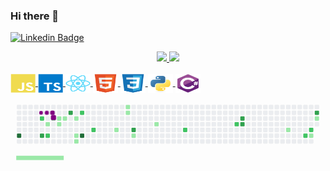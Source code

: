 ### Hi there 👋
[![Linkedin Badge](https://img.shields.io/badge/-Marcus&#8208;Lirio-blue?style=flat-square&logo=Linkedin&logoColor=white&link=https://www.linkedin.com/in/marcus-vinicius-lirio-a61ab8202/)](https://www.linkedin.com/in/marcus-vinicius-lirio-a61ab8202/)

<div align="center">
  <a href="https://github.com/MarcusLirio">
  <img height="180em" src="https://github-readme-stats.vercel.app/api?username=MarcusLirio&show_icons=true&theme=dracula&include_all_commits=true&count_private=true"/>
  <img height="180em" src="https://github-readme-stats.vercel.app/api/top-langs/?username=MarcusLirio&layout=compact&langs_count=7&theme=dracula"/>
</div>
<div style="display: inline_block"><br>
  <img align="center" alt="Rafa-Js" height="30" width="40" src="https://raw.githubusercontent.com/devicons/devicon/master/icons/javascript/javascript-plain.svg">
  <img align="center" alt="Rafa-Ts" height="30" width="40" src="https://raw.githubusercontent.com/devicons/devicon/master/icons/typescript/typescript-plain.svg">
  <img align="center" alt="Rafa-React" height="30" width="40" src="https://raw.githubusercontent.com/devicons/devicon/master/icons/react/react-original.svg">
  <img align="center" alt="Rafa-HTML" height="30" width="40" src="https://raw.githubusercontent.com/devicons/devicon/master/icons/html5/html5-original.svg">
  <img align="center" alt="Rafa-CSS" height="30" width="40" src="https://raw.githubusercontent.com/devicons/devicon/master/icons/css3/css3-original.svg">
  <img align="center" alt="Rafa-Python" height="30" width="40" src="https://raw.githubusercontent.com/devicons/devicon/master/icons/python/python-original.svg">
  <img align="center" alt="Rafa-Csharp" height="30" width="40" src="https://raw.githubusercontent.com/devicons/devicon/master/icons/csharp/csharp-original.svg">
</div>
<svg viewBox="-16 -32 880 192" width="880" height="192" xmlns="http://www.w3.org/2000/svg"><desc>Generated with https://github.com/Platane/snk</desc><style>@keyframes c0{.32%{fill:var(--c1)}.34%,to{fill:var(--ce)}}@keyframes c1{1.66%{fill:var(--c1)}1.68%,to{fill:var(--ce)}}@keyframes c2{2%{fill:var(--c1)}2.02%,to{fill:var(--ce)}}@keyframes c3{95.64%{fill:var(--c4)}95.66%,to{fill:var(--ce)}}@keyframes c4{.66%{fill:var(--c1)}.68%,to{fill:var(--ce)}}@keyframes c5{2.33%{fill:var(--c1)}2.35%,to{fill:var(--ce)}}@keyframes c6{3.33%{fill:var(--c1)}3.35%,to{fill:var(--ce)}}@keyframes c7{55.84%{fill:var(--c2)}55.86%,to{fill:var(--ce)}}@keyframes c8{57.52%{fill:var(--c3)}57.54%,to{fill:var(--ce)}}@keyframes c9{10.36%{fill:var(--c1)}10.38%,to{fill:var(--ce)}}@keyframes ca{57.18%{fill:var(--c2)}57.2%,to{fill:var(--ce)}}@keyframes cb{5.01%{fill:var(--c1)}5.03%,to{fill:var(--ce)}}@keyframes cc{5.34%{fill:var(--c1)}5.36%,to{fill:var(--ce)}}@keyframes cd{9.69%{fill:var(--c1)}9.71%,to{fill:var(--ce)}}@keyframes ce{5.68%{fill:var(--c1)}5.7%,to{fill:var(--ce)}}@keyframes cf{60.53%{fill:var(--c3)}60.55%,to{fill:var(--ce)}}@keyframes cg{6.34%{fill:var(--c1)}6.36%,to{fill:var(--ce)}}@keyframes ch{7.35%{fill:var(--c1)}7.37%,to{fill:var(--ce)}}@keyframes ci{7.68%{fill:var(--c1)}7.7%,to{fill:var(--ce)}}@keyframes cj{53.17%{fill:var(--c2)}53.19%,to{fill:var(--ce)}}@keyframes ck{91.96%{fill:var(--c4)}91.98%,to{fill:var(--ce)}}@keyframes cl{51.5%{fill:var(--c2)}51.52%,to{fill:var(--ce)}}@keyframes cm{15.37%{fill:var(--c1)}15.39%,to{fill:var(--ce)}}@keyframes cn{21.39%{fill:var(--c1)}21.41%,to{fill:var(--ce)}}@keyframes co{21.06%{fill:var(--c1)}21.08%,to{fill:var(--ce)}}@keyframes cp{65.21%{fill:var(--c3)}65.23%,to{fill:var(--ce)}}@keyframes cq{16.71%{fill:var(--c1)}16.73%,to{fill:var(--ce)}}@keyframes cr{18.72%{fill:var(--c1)}18.74%,to{fill:var(--ce)}}@keyframes cs{45.47%{fill:var(--c2)}45.49%,to{fill:var(--ce)}}@keyframes ct{42.13%{fill:var(--c2)}42.15%,to{fill:var(--ce)}}@keyframes cu{72.23%{fill:var(--c3)}72.25%,to{fill:var(--ce)}}@keyframes cv{71.9%{fill:var(--c3)}71.92%,to{fill:var(--ce)}}@keyframes cw{32.1%{fill:var(--c1)}32.12%,to{fill:var(--ce)}}@keyframes cx{37.45%{fill:var(--c2)}37.47%,to{fill:var(--ce)}}@keyframes cy{36.78%{fill:var(--c2)}36.8%,to{fill:var(--ce)}}@keyframes cz{36.44%{fill:var(--c1)}36.46%,to{fill:var(--ce)}}@keyframes c10{76.91%{fill:var(--c3)}76.93%,to{fill:var(--ce)}}@keyframes c11{34.44%{fill:var(--c1)}34.46%,to{fill:var(--ce)}}@keyframes u0{.32%{transform:scale(0,1)}.34%,.66%{transform:scale(.05,1)}.68%,1.66%{transform:scale(.09,1)}1.68%,2%{transform:scale(.14,1)}2.02%,2.33%{transform:scale(.18,1)}2.35%,3.33%{transform:scale(.23,1)}3.35%,5.01%{transform:scale(.27,1)}5.03%,5.34%{transform:scale(.32,1)}5.36%,5.68%{transform:scale(.36,1)}5.7%,6.34%{transform:scale(.41,1)}6.36%,7.35%{transform:scale(.45,1)}7.37%,7.68%{transform:scale(.5,1)}7.7%,9.69%{transform:scale(.55,1)}10.36%,9.71%{transform:scale(.59,1)}10.38%,15.37%{transform:scale(.64,1)}15.39%,16.71%{transform:scale(.68,1)}16.73%,18.72%{transform:scale(.73,1)}18.74%,21.06%{transform:scale(.77,1)}21.08%,21.39%{transform:scale(.82,1)}21.41%,32.1%{transform:scale(.86,1)}32.12%,34.44%{transform:scale(.91,1)}34.46%,36.44%{transform:scale(.95,1)}36.46%,to{transform:scale(1,1)}}@keyframes u1{36.78%{transform:scale(0,1)}36.8%,37.45%{transform:scale(.13,1)}37.47%,42.13%{transform:scale(.25,1)}42.15%,45.47%{transform:scale(.38,1)}45.49%,51.5%{transform:scale(.5,1)}51.52%,53.17%{transform:scale(.63,1)}53.19%,55.84%{transform:scale(.75,1)}55.86%,57.18%{transform:scale(.88,1)}57.2%,to{transform:scale(1,1)}}@keyframes u2{57.52%{transform:scale(0,1)}57.54%,60.53%{transform:scale(.17,1)}60.55%,65.21%{transform:scale(.33,1)}65.23%,71.9%{transform:scale(.5,1)}71.92%,72.23%{transform:scale(.67,1)}72.25%,76.91%{transform:scale(.83,1)}76.93%,to{transform:scale(1,1)}}@keyframes u3{91.96%{transform:scale(0,1)}91.98%,95.64%{transform:scale(.5,1)}95.66%,to{transform:scale(1,1)}}@keyframes s0{0%,99.67%{transform:translate(0,-16px)}.33%{transform:translate(0,0)}.67%{transform:translate(16px,0)}1%{transform:translate(16px,16px)}1.34%{transform:translate(0,16px)}2.01%{transform:translate(0,48px)}3.01%{transform:translate(48px,48px)}3.68%{transform:translate(48px,16px)}4.68%{transform:translate(96px,16px)}5.02%{transform:translate(96px,32px)}53.85%,6.35%{transform:translate(160px,32px)}7.69%{transform:translate(160px,96px)}8.03%{transform:translate(144px,96px)}9.03%{transform:translate(144px,48px)}10.37%,56.52%{transform:translate(80px,48px)}10.7%{transform:translate(80px,32px)}14.72%{transform:translate(272px,32px)}15.38%{transform:translate(272px,64px)}16.05%{transform:translate(304px,64px)}16.39%{transform:translate(304px,80px)}18.06%{transform:translate(384px,80px)}19.4%{transform:translate(384px,16px)}21.07%{transform:translate(304px,16px)}21.4%{transform:translate(304px,0)}30.77%{transform:translate(752px,0)}32.11%{transform:translate(752px,64px)}33.11%,37.12%{transform:translate(800px,64px)}33.44%{transform:translate(800px,48px)}34.11%,35.45%{transform:translate(832px,48px)}34.45%,76.59%{transform:translate(832px,32px)}34.78%{transform:translate(848px,32px)}35.12%{transform:translate(848px,48px)}36.12%{transform:translate(832px,80px)}36.45%{transform:translate(816px,80px)}36.79%{transform:translate(816px,64px)}37.46%{transform:translate(800px,80px)}37.79%{transform:translate(784px,80px)}38.13%{transform:translate(784px,64px)}41.81%{transform:translate(608px,64px)}42.14%{transform:translate(608px,48px)}45.15%{transform:translate(464px,48px)}45.48%{transform:translate(464px,64px)}45.82%{transform:translate(448px,64px)}46.15%{transform:translate(448px,48px)}51.17%{transform:translate(208px,48px)}51.51%{transform:translate(208px,64px)}51.84%{transform:translate(192px,64px)}52.84%{transform:translate(192px,16px)}53.51%{transform:translate(160px,16px)}55.85%{transform:translate(64px,32px)}56.19%{transform:translate(64px,48px)}57.19%{transform:translate(80px,80px)}57.53%{transform:translate(64px,80px)}57.86%{transform:translate(64px,64px)}59.53%{transform:translate(144px,64px)}60.54%{transform:translate(144px,16px)}64.21%{transform:translate(320px,16px)}65.22%{transform:translate(320px,64px)}71.57%{transform:translate(624px,64px)}72.24%{transform:translate(624px,32px)}76.92%{transform:translate(832px,16px)}90.64%{transform:translate(176px,16px)}91.97%{transform:translate(176px,80px)}95.65%{transform:translate(0,80px)}95.99%{transform:translate(0,64px)}96.32%{transform:translate(16px,64px)}96.66%{transform:translate(16px,48px)}96.99%{transform:translate(32px,48px)}97.32%{transform:translate(32px,32px)}97.66%{transform:translate(48px,32px)}98.66%{transform:translate(48px,-16px)}}@keyframes s1{0%,99.67%{transform:translate(16px,-16px)}.33%{transform:translate(0,-16px)}.67%{transform:translate(0,0)}1%{transform:translate(16px,0)}1.34%{transform:translate(16px,16px)}1.67%{transform:translate(0,16px)}2.34%{transform:translate(0,48px)}3.34%{transform:translate(48px,48px)}4.01%{transform:translate(48px,16px)}5.02%{transform:translate(96px,16px)}5.35%{transform:translate(96px,32px)}54.18%,6.69%{transform:translate(160px,32px)}8.03%{transform:translate(160px,96px)}8.36%{transform:translate(144px,96px)}9.36%{transform:translate(144px,48px)}10.7%,56.86%{transform:translate(80px,48px)}11.04%{transform:translate(80px,32px)}15.05%{transform:translate(272px,32px)}15.72%{transform:translate(272px,64px)}16.39%{transform:translate(304px,64px)}16.72%{transform:translate(304px,80px)}18.39%{transform:translate(384px,80px)}19.73%{transform:translate(384px,16px)}21.4%{transform:translate(304px,16px)}21.74%{transform:translate(304px,0)}31.1%{transform:translate(752px,0)}32.44%{transform:translate(752px,64px)}33.44%,37.46%{transform:translate(800px,64px)}33.78%{transform:translate(800px,48px)}34.45%,35.79%{transform:translate(832px,48px)}34.78%,76.92%{transform:translate(832px,32px)}35.12%{transform:translate(848px,32px)}35.45%{transform:translate(848px,48px)}36.45%{transform:translate(832px,80px)}36.79%{transform:translate(816px,80px)}37.12%{transform:translate(816px,64px)}37.79%{transform:translate(800px,80px)}38.13%{transform:translate(784px,80px)}38.46%{transform:translate(784px,64px)}42.14%{transform:translate(608px,64px)}42.47%{transform:translate(608px,48px)}45.48%{transform:translate(464px,48px)}45.82%{transform:translate(464px,64px)}46.15%{transform:translate(448px,64px)}46.49%{transform:translate(448px,48px)}51.51%{transform:translate(208px,48px)}51.84%{transform:translate(208px,64px)}52.17%{transform:translate(192px,64px)}53.18%{transform:translate(192px,16px)}53.85%{transform:translate(160px,16px)}56.19%{transform:translate(64px,32px)}56.52%{transform:translate(64px,48px)}57.53%{transform:translate(80px,80px)}57.86%{transform:translate(64px,80px)}58.19%{transform:translate(64px,64px)}59.87%{transform:translate(144px,64px)}60.87%{transform:translate(144px,16px)}64.55%{transform:translate(320px,16px)}65.55%{transform:translate(320px,64px)}71.91%{transform:translate(624px,64px)}72.58%{transform:translate(624px,32px)}77.26%{transform:translate(832px,16px)}90.97%{transform:translate(176px,16px)}92.31%{transform:translate(176px,80px)}95.99%{transform:translate(0,80px)}96.32%{transform:translate(0,64px)}96.66%{transform:translate(16px,64px)}96.99%{transform:translate(16px,48px)}97.32%{transform:translate(32px,48px)}97.66%{transform:translate(32px,32px)}97.99%{transform:translate(48px,32px)}99%{transform:translate(48px,-16px)}}@keyframes s2{0%,99.67%{transform:translate(32px,-16px)}.67%{transform:translate(0,-16px)}1%{transform:translate(0,0)}1.34%{transform:translate(16px,0)}1.67%{transform:translate(16px,16px)}2.01%{transform:translate(0,16px)}2.68%{transform:translate(0,48px)}3.68%{transform:translate(48px,48px)}4.35%{transform:translate(48px,16px)}5.35%{transform:translate(96px,16px)}5.69%{transform:translate(96px,32px)}54.52%,7.02%{transform:translate(160px,32px)}8.36%{transform:translate(160px,96px)}8.7%{transform:translate(144px,96px)}9.7%{transform:translate(144px,48px)}11.04%,57.19%{transform:translate(80px,48px)}11.37%{transform:translate(80px,32px)}15.38%{transform:translate(272px,32px)}16.05%{transform:translate(272px,64px)}16.72%{transform:translate(304px,64px)}17.06%{transform:translate(304px,80px)}18.73%{transform:translate(384px,80px)}20.07%{transform:translate(384px,16px)}21.74%{transform:translate(304px,16px)}22.07%{transform:translate(304px,0)}31.44%{transform:translate(752px,0)}32.78%{transform:translate(752px,64px)}33.78%,37.79%{transform:translate(800px,64px)}34.11%{transform:translate(800px,48px)}34.78%,36.12%{transform:translate(832px,48px)}35.12%,77.26%{transform:translate(832px,32px)}35.45%{transform:translate(848px,32px)}35.79%{transform:translate(848px,48px)}36.79%{transform:translate(832px,80px)}37.12%{transform:translate(816px,80px)}37.46%{transform:translate(816px,64px)}38.13%{transform:translate(800px,80px)}38.46%{transform:translate(784px,80px)}38.8%{transform:translate(784px,64px)}42.47%{transform:translate(608px,64px)}42.81%{transform:translate(608px,48px)}45.82%{transform:translate(464px,48px)}46.15%{transform:translate(464px,64px)}46.49%{transform:translate(448px,64px)}46.82%{transform:translate(448px,48px)}51.84%{transform:translate(208px,48px)}52.17%{transform:translate(208px,64px)}52.51%{transform:translate(192px,64px)}53.51%{transform:translate(192px,16px)}54.18%{transform:translate(160px,16px)}56.52%{transform:translate(64px,32px)}56.86%{transform:translate(64px,48px)}57.86%{transform:translate(80px,80px)}58.19%{transform:translate(64px,80px)}58.53%{transform:translate(64px,64px)}60.2%{transform:translate(144px,64px)}61.2%{transform:translate(144px,16px)}64.88%{transform:translate(320px,16px)}65.89%{transform:translate(320px,64px)}72.24%{transform:translate(624px,64px)}72.91%{transform:translate(624px,32px)}77.59%{transform:translate(832px,16px)}91.3%{transform:translate(176px,16px)}92.64%{transform:translate(176px,80px)}96.32%{transform:translate(0,80px)}96.66%{transform:translate(0,64px)}96.99%{transform:translate(16px,64px)}97.32%{transform:translate(16px,48px)}97.66%{transform:translate(32px,48px)}97.99%{transform:translate(32px,32px)}98.33%{transform:translate(48px,32px)}99.33%{transform:translate(48px,-16px)}}@keyframes s3{0%,99.67%{transform:translate(48px,-16px)}1%{transform:translate(0,-16px)}1.34%{transform:translate(0,0)}1.67%{transform:translate(16px,0)}2.01%{transform:translate(16px,16px)}2.34%{transform:translate(0,16px)}3.01%{transform:translate(0,48px)}4.01%{transform:translate(48px,48px)}4.68%{transform:translate(48px,16px)}5.69%{transform:translate(96px,16px)}6.02%{transform:translate(96px,32px)}54.85%,7.36%{transform:translate(160px,32px)}8.7%{transform:translate(160px,96px)}9.03%{transform:translate(144px,96px)}10.03%{transform:translate(144px,48px)}11.37%,57.53%{transform:translate(80px,48px)}11.71%{transform:translate(80px,32px)}15.72%{transform:translate(272px,32px)}16.39%{transform:translate(272px,64px)}17.06%{transform:translate(304px,64px)}17.39%{transform:translate(304px,80px)}19.06%{transform:translate(384px,80px)}20.4%{transform:translate(384px,16px)}22.07%{transform:translate(304px,16px)}22.41%{transform:translate(304px,0)}31.77%{transform:translate(752px,0)}33.11%{transform:translate(752px,64px)}34.11%,38.13%{transform:translate(800px,64px)}34.45%{transform:translate(800px,48px)}35.12%,36.45%{transform:translate(832px,48px)}35.45%,77.59%{transform:translate(832px,32px)}35.79%{transform:translate(848px,32px)}36.12%{transform:translate(848px,48px)}37.12%{transform:translate(832px,80px)}37.46%{transform:translate(816px,80px)}37.79%{transform:translate(816px,64px)}38.46%{transform:translate(800px,80px)}38.8%{transform:translate(784px,80px)}39.13%{transform:translate(784px,64px)}42.81%{transform:translate(608px,64px)}43.14%{transform:translate(608px,48px)}46.15%{transform:translate(464px,48px)}46.49%{transform:translate(464px,64px)}46.82%{transform:translate(448px,64px)}47.16%{transform:translate(448px,48px)}52.17%{transform:translate(208px,48px)}52.51%{transform:translate(208px,64px)}52.84%{transform:translate(192px,64px)}53.85%{transform:translate(192px,16px)}54.52%{transform:translate(160px,16px)}56.86%{transform:translate(64px,32px)}57.19%{transform:translate(64px,48px)}58.19%{transform:translate(80px,80px)}58.53%{transform:translate(64px,80px)}58.86%{transform:translate(64px,64px)}60.54%{transform:translate(144px,64px)}61.54%{transform:translate(144px,16px)}65.22%{transform:translate(320px,16px)}66.22%{transform:translate(320px,64px)}72.58%{transform:translate(624px,64px)}73.24%{transform:translate(624px,32px)}77.93%{transform:translate(832px,16px)}91.64%{transform:translate(176px,16px)}92.98%{transform:translate(176px,80px)}96.66%{transform:translate(0,80px)}96.99%{transform:translate(0,64px)}97.32%{transform:translate(16px,64px)}97.66%{transform:translate(16px,48px)}97.99%{transform:translate(32px,48px)}98.33%{transform:translate(32px,32px)}98.66%{transform:translate(48px,32px)}}:root{--cb:#1b1f230a;--cs:purple;--ce:#ebedf0;--c0:#ebedf0;--c1:#9be9a8;--c2:#40c463;--c3:#30a14e;--c4:#216e39}@media (prefers-color-scheme:dark){:root{--cb:#1b1f230a;--cs:purple;--ce:#161b22;--c1:#01311f;--c2:#034525;--c3:#0f6d31;--c4:#00c647}}.c{shape-rendering:geometricPrecision;fill:var(--ce);stroke-width:1px;stroke:var(--cb);animation:none 29900ms linear infinite}.c.c0,.c.c1,.c.c2{fill:var(--c1);animation-name:c0}.c.c1,.c.c2{animation-name:c1}.c.c2{animation-name:c2}.c.c3{fill:var(--c4);animation-name:c3}.c.c4,.c.c5,.c.c6{fill:var(--c1);animation-name:c4}.c.c5,.c.c6{animation-name:c5}.c.c6{animation-name:c6}.c.c7{fill:var(--c2);animation-name:c7}.c.c8{fill:var(--c3);animation-name:c8}.c.c9{fill:var(--c1);animation-name:c9}.c.ca{fill:var(--c2);animation-name:ca}.c.cb{fill:var(--c1);animation-name:cb}.c.cc,.c.cd,.c.ce{fill:var(--c1);animation-name:cc}.c.cd,.c.ce{animation-name:cd}.c.ce{animation-name:ce}.c.cf{fill:var(--c3);animation-name:cf}.c.cg,.c.ch,.c.ci{fill:var(--c1);animation-name:cg}.c.ch,.c.ci{animation-name:ch}.c.ci{animation-name:ci}.c.cj{fill:var(--c2);animation-name:cj}.c.ck{fill:var(--c4);animation-name:ck}.c.cl{fill:var(--c2);animation-name:cl}.c.cm,.c.cn,.c.co{fill:var(--c1);animation-name:cm}.c.cn,.c.co{animation-name:cn}.c.co{animation-name:co}.c.cp{fill:var(--c3);animation-name:cp}.c.cq,.c.cr{fill:var(--c1);animation-name:cq}.c.cr{animation-name:cr}.c.cs,.c.ct{fill:var(--c2);animation-name:cs}.c.ct{animation-name:ct}.c.cu,.c.cv{fill:var(--c3);animation-name:cu}.c.cv{animation-name:cv}.c.cw{fill:var(--c1);animation-name:cw}.c.cx,.c.cy{fill:var(--c2);animation-name:cx}.c.cy{animation-name:cy}.c.cz{fill:var(--c1);animation-name:cz}.c.c10{fill:var(--c3);animation-name:c10}.c.c11{fill:var(--c1);animation-name:c11}.s,.u{animation:none linear 29900ms infinite}.u,.u.u0{transform-origin:0 0}.u{transform:scale(0,1)}.u.u0{fill:var(--c1);animation-name:u0}.u.u1{fill:var(--c2);animation-name:u1;transform-origin:490.9px 0}.u.u2{fill:var(--c3);animation-name:u2;transform-origin:669.5px 0}.u.u3{fill:var(--c4);animation-name:u3;transform-origin:803.4px 0}.s{shape-rendering:geometricPrecision;fill:var(--cs)}.s.s0{transform:translate(0,-16px);animation-name:s0}.s.s1{transform:translate(16px,-16px);animation-name:s1}.s.s2{transform:translate(32px,-16px);animation-name:s2}.s.s3{transform:translate(48px,-16px);animation-name:s3}</style><rect class="c c0" x="2" y="2" rx="2" ry="2" width="12" height="12"/><rect class="c" x="2" y="18" rx="2" ry="2" width="12" height="12"/><rect class="c c1" x="2" y="34" rx="2" ry="2" width="12" height="12"/><rect class="c c2" x="2" y="50" rx="2" ry="2" width="12" height="12"/><rect class="c" x="2" y="66" rx="2" ry="2" width="12" height="12"/><rect class="c c3" x="2" y="82" rx="2" ry="2" width="12" height="12"/><rect class="c" x="2" y="98" rx="2" ry="2" width="12" height="12"/><rect class="c c4" x="18" y="2" rx="2" ry="2" width="12" height="12"/><rect class="c" x="18" y="18" rx="2" ry="2" width="12" height="12"/><rect class="c" x="18" y="34" rx="2" ry="2" width="12" height="12"/><rect class="c c5" x="18" y="50" rx="2" ry="2" width="12" height="12"/><rect class="c" x="18" y="66" rx="2" ry="2" width="12" height="12"/><rect class="c" x="18" y="82" rx="2" ry="2" width="12" height="12"/><rect class="c" x="18" y="98" rx="2" ry="2" width="12" height="12"/><rect class="c" x="34" y="2" rx="2" ry="2" width="12" height="12"/><rect class="c" x="34" y="18" rx="2" ry="2" width="12" height="12"/><rect class="c" x="34" y="34" rx="2" ry="2" width="12" height="12"/><rect class="c" x="34" y="50" rx="2" ry="2" width="12" height="12"/><rect class="c" x="34" y="66" rx="2" ry="2" width="12" height="12"/><rect class="c" x="34" y="82" rx="2" ry="2" width="12" height="12"/><rect class="c" x="34" y="98" rx="2" ry="2" width="12" height="12"/><rect class="c" x="50" y="2" rx="2" ry="2" width="12" height="12"/><rect class="c" x="50" y="18" rx="2" ry="2" width="12" height="12"/><rect class="c c6" x="50" y="34" rx="2" ry="2" width="12" height="12"/><rect class="c" x="50" y="50" rx="2" ry="2" width="12" height="12"/><rect class="c" x="50" y="66" rx="2" ry="2" width="12" height="12"/><rect class="c" x="50" y="82" rx="2" ry="2" width="12" height="12"/><rect class="c" x="50" y="98" rx="2" ry="2" width="12" height="12"/><rect class="c" x="66" y="2" rx="2" ry="2" width="12" height="12"/><rect class="c" x="66" y="18" rx="2" ry="2" width="12" height="12"/><rect class="c c7" x="66" y="34" rx="2" ry="2" width="12" height="12"/><rect class="c" x="66" y="50" rx="2" ry="2" width="12" height="12"/><rect class="c" x="66" y="66" rx="2" ry="2" width="12" height="12"/><rect class="c c8" x="66" y="82" rx="2" ry="2" width="12" height="12"/><rect class="c" x="66" y="98" rx="2" ry="2" width="12" height="12"/><rect class="c" x="82" y="2" rx="2" ry="2" width="12" height="12"/><rect class="c" x="82" y="18" rx="2" ry="2" width="12" height="12"/><rect class="c" x="82" y="34" rx="2" ry="2" width="12" height="12"/><rect class="c c9" x="82" y="50" rx="2" ry="2" width="12" height="12"/><rect class="c" x="82" y="66" rx="2" ry="2" width="12" height="12"/><rect class="c ca" x="82" y="82" rx="2" ry="2" width="12" height="12"/><rect class="c" x="82" y="98" rx="2" ry="2" width="12" height="12"/><rect class="c" x="98" y="2" rx="2" ry="2" width="12" height="12"/><rect class="c" x="98" y="18" rx="2" ry="2" width="12" height="12"/><rect class="c cb" x="98" y="34" rx="2" ry="2" width="12" height="12"/><rect class="c" x="98" y="50" rx="2" ry="2" width="12" height="12"/><rect class="c" x="98" y="66" rx="2" ry="2" width="12" height="12"/><rect class="c" x="98" y="82" rx="2" ry="2" width="12" height="12"/><rect class="c" x="98" y="98" rx="2" ry="2" width="12" height="12"/><rect class="c" x="114" y="2" rx="2" ry="2" width="12" height="12"/><rect class="c" x="114" y="18" rx="2" ry="2" width="12" height="12"/><rect class="c cc" x="114" y="34" rx="2" ry="2" width="12" height="12"/><rect class="c cd" x="114" y="50" rx="2" ry="2" width="12" height="12"/><rect class="c" x="114" y="66" rx="2" ry="2" width="12" height="12"/><rect class="c" x="114" y="82" rx="2" ry="2" width="12" height="12"/><rect class="c" x="114" y="98" rx="2" ry="2" width="12" height="12"/><rect class="c" x="130" y="2" rx="2" ry="2" width="12" height="12"/><rect class="c" x="130" y="18" rx="2" ry="2" width="12" height="12"/><rect class="c ce" x="130" y="34" rx="2" ry="2" width="12" height="12"/><rect class="c" x="130" y="50" rx="2" ry="2" width="12" height="12"/><rect class="c" x="130" y="66" rx="2" ry="2" width="12" height="12"/><rect class="c" x="130" y="82" rx="2" ry="2" width="12" height="12"/><rect class="c" x="130" y="98" rx="2" ry="2" width="12" height="12"/><rect class="c" x="146" y="2" rx="2" ry="2" width="12" height="12"/><rect class="c cf" x="146" y="18" rx="2" ry="2" width="12" height="12"/><rect class="c" x="146" y="34" rx="2" ry="2" width="12" height="12"/><rect class="c" x="146" y="50" rx="2" ry="2" width="12" height="12"/><rect class="c" x="146" y="66" rx="2" ry="2" width="12" height="12"/><rect class="c" x="146" y="82" rx="2" ry="2" width="12" height="12"/><rect class="c" x="146" y="98" rx="2" ry="2" width="12" height="12"/><rect class="c" x="162" y="2" rx="2" ry="2" width="12" height="12"/><rect class="c" x="162" y="18" rx="2" ry="2" width="12" height="12"/><rect class="c cg" x="162" y="34" rx="2" ry="2" width="12" height="12"/><rect class="c" x="162" y="50" rx="2" ry="2" width="12" height="12"/><rect class="c" x="162" y="66" rx="2" ry="2" width="12" height="12"/><rect class="c ch" x="162" y="82" rx="2" ry="2" width="12" height="12"/><rect class="c ci" x="162" y="98" rx="2" ry="2" width="12" height="12"/><rect class="c" x="178" y="2" rx="2" ry="2" width="12" height="12"/><rect class="c cj" x="178" y="18" rx="2" ry="2" width="12" height="12"/><rect class="c" x="178" y="34" rx="2" ry="2" width="12" height="12"/><rect class="c" x="178" y="50" rx="2" ry="2" width="12" height="12"/><rect class="c" x="178" y="66" rx="2" ry="2" width="12" height="12"/><rect class="c ck" x="178" y="82" rx="2" ry="2" width="12" height="12"/><rect class="c" x="178" y="98" rx="2" ry="2" width="12" height="12"/><rect class="c" x="194" y="2" rx="2" ry="2" width="12" height="12"/><rect class="c" x="194" y="18" rx="2" ry="2" width="12" height="12"/><rect class="c" x="194" y="34" rx="2" ry="2" width="12" height="12"/><rect class="c" x="194" y="50" rx="2" ry="2" width="12" height="12"/><rect class="c" x="194" y="66" rx="2" ry="2" width="12" height="12"/><rect class="c" x="194" y="82" rx="2" ry="2" width="12" height="12"/><rect class="c" x="194" y="98" rx="2" ry="2" width="12" height="12"/><rect class="c" x="210" y="2" rx="2" ry="2" width="12" height="12"/><rect class="c" x="210" y="18" rx="2" ry="2" width="12" height="12"/><rect class="c" x="210" y="34" rx="2" ry="2" width="12" height="12"/><rect class="c" x="210" y="50" rx="2" ry="2" width="12" height="12"/><rect class="c cl" x="210" y="66" rx="2" ry="2" width="12" height="12"/><rect class="c" x="210" y="82" rx="2" ry="2" width="12" height="12"/><rect class="c" x="210" y="98" rx="2" ry="2" width="12" height="12"/><rect class="c" x="226" y="2" rx="2" ry="2" width="12" height="12"/><rect class="c" x="226" y="18" rx="2" ry="2" width="12" height="12"/><rect class="c" x="226" y="34" rx="2" ry="2" width="12" height="12"/><rect class="c" x="226" y="50" rx="2" ry="2" width="12" height="12"/><rect class="c" x="226" y="66" rx="2" ry="2" width="12" height="12"/><rect class="c" x="226" y="82" rx="2" ry="2" width="12" height="12"/><rect class="c" x="226" y="98" rx="2" ry="2" width="12" height="12"/><rect class="c" x="242" y="2" rx="2" ry="2" width="12" height="12"/><rect class="c" x="242" y="18" rx="2" ry="2" width="12" height="12"/><rect class="c" x="242" y="34" rx="2" ry="2" width="12" height="12"/><rect class="c" x="242" y="50" rx="2" ry="2" width="12" height="12"/><rect class="c" x="242" y="66" rx="2" ry="2" width="12" height="12"/><rect class="c" x="242" y="82" rx="2" ry="2" width="12" height="12"/><rect class="c" x="242" y="98" rx="2" ry="2" width="12" height="12"/><rect class="c" x="258" y="2" rx="2" ry="2" width="12" height="12"/><rect class="c" x="258" y="18" rx="2" ry="2" width="12" height="12"/><rect class="c" x="258" y="34" rx="2" ry="2" width="12" height="12"/><rect class="c" x="258" y="50" rx="2" ry="2" width="12" height="12"/><rect class="c" x="258" y="66" rx="2" ry="2" width="12" height="12"/><rect class="c" x="258" y="82" rx="2" ry="2" width="12" height="12"/><rect class="c" x="258" y="98" rx="2" ry="2" width="12" height="12"/><rect class="c" x="274" y="2" rx="2" ry="2" width="12" height="12"/><rect class="c" x="274" y="18" rx="2" ry="2" width="12" height="12"/><rect class="c" x="274" y="34" rx="2" ry="2" width="12" height="12"/><rect class="c" x="274" y="50" rx="2" ry="2" width="12" height="12"/><rect class="c cm" x="274" y="66" rx="2" ry="2" width="12" height="12"/><rect class="c" x="274" y="82" rx="2" ry="2" width="12" height="12"/><rect class="c" x="274" y="98" rx="2" ry="2" width="12" height="12"/><rect class="c" x="290" y="2" rx="2" ry="2" width="12" height="12"/><rect class="c" x="290" y="18" rx="2" ry="2" width="12" height="12"/><rect class="c" x="290" y="34" rx="2" ry="2" width="12" height="12"/><rect class="c" x="290" y="50" rx="2" ry="2" width="12" height="12"/><rect class="c" x="290" y="66" rx="2" ry="2" width="12" height="12"/><rect class="c" x="290" y="82" rx="2" ry="2" width="12" height="12"/><rect class="c" x="290" y="98" rx="2" ry="2" width="12" height="12"/><rect class="c cn" x="306" y="2" rx="2" ry="2" width="12" height="12"/><rect class="c co" x="306" y="18" rx="2" ry="2" width="12" height="12"/><rect class="c" x="306" y="34" rx="2" ry="2" width="12" height="12"/><rect class="c" x="306" y="50" rx="2" ry="2" width="12" height="12"/><rect class="c" x="306" y="66" rx="2" ry="2" width="12" height="12"/><rect class="c" x="306" y="82" rx="2" ry="2" width="12" height="12"/><rect class="c" x="306" y="98" rx="2" ry="2" width="12" height="12"/><rect class="c" x="322" y="2" rx="2" ry="2" width="12" height="12"/><rect class="c" x="322" y="18" rx="2" ry="2" width="12" height="12"/><rect class="c" x="322" y="34" rx="2" ry="2" width="12" height="12"/><rect class="c" x="322" y="50" rx="2" ry="2" width="12" height="12"/><rect class="c cp" x="322" y="66" rx="2" ry="2" width="12" height="12"/><rect class="c cq" x="322" y="82" rx="2" ry="2" width="12" height="12"/><rect class="c" x="322" y="98" rx="2" ry="2" width="12" height="12"/><rect class="c" x="338" y="2" rx="2" ry="2" width="12" height="12"/><rect class="c" x="338" y="18" rx="2" ry="2" width="12" height="12"/><rect class="c" x="338" y="34" rx="2" ry="2" width="12" height="12"/><rect class="c" x="338" y="50" rx="2" ry="2" width="12" height="12"/><rect class="c" x="338" y="66" rx="2" ry="2" width="12" height="12"/><rect class="c" x="338" y="82" rx="2" ry="2" width="12" height="12"/><rect class="c" x="338" y="98" rx="2" ry="2" width="12" height="12"/><rect class="c" x="354" y="2" rx="2" ry="2" width="12" height="12"/><rect class="c" x="354" y="18" rx="2" ry="2" width="12" height="12"/><rect class="c" x="354" y="34" rx="2" ry="2" width="12" height="12"/><rect class="c" x="354" y="50" rx="2" ry="2" width="12" height="12"/><rect class="c" x="354" y="66" rx="2" ry="2" width="12" height="12"/><rect class="c" x="354" y="82" rx="2" ry="2" width="12" height="12"/><rect class="c" x="354" y="98" rx="2" ry="2" width="12" height="12"/><rect class="c" x="370" y="2" rx="2" ry="2" width="12" height="12"/><rect class="c" x="370" y="18" rx="2" ry="2" width="12" height="12"/><rect class="c" x="370" y="34" rx="2" ry="2" width="12" height="12"/><rect class="c" x="370" y="50" rx="2" ry="2" width="12" height="12"/><rect class="c" x="370" y="66" rx="2" ry="2" width="12" height="12"/><rect class="c" x="370" y="82" rx="2" ry="2" width="12" height="12"/><rect class="c" x="370" y="98" rx="2" ry="2" width="12" height="12"/><rect class="c" x="386" y="2" rx="2" ry="2" width="12" height="12"/><rect class="c" x="386" y="18" rx="2" ry="2" width="12" height="12"/><rect class="c" x="386" y="34" rx="2" ry="2" width="12" height="12"/><rect class="c cr" x="386" y="50" rx="2" ry="2" width="12" height="12"/><rect class="c" x="386" y="66" rx="2" ry="2" width="12" height="12"/><rect class="c" x="386" y="82" rx="2" ry="2" width="12" height="12"/><rect class="c" x="386" y="98" rx="2" ry="2" width="12" height="12"/><rect class="c" x="402" y="2" rx="2" ry="2" width="12" height="12"/><rect class="c" x="402" y="18" rx="2" ry="2" width="12" height="12"/><rect class="c" x="402" y="34" rx="2" ry="2" width="12" height="12"/><rect class="c" x="402" y="50" rx="2" ry="2" width="12" height="12"/><rect class="c" x="402" y="66" rx="2" ry="2" width="12" height="12"/><rect class="c" x="402" y="82" rx="2" ry="2" width="12" height="12"/><rect class="c" x="402" y="98" rx="2" ry="2" width="12" height="12"/><rect class="c" x="418" y="2" rx="2" ry="2" width="12" height="12"/><rect class="c" x="418" y="18" rx="2" ry="2" width="12" height="12"/><rect class="c" x="418" y="34" rx="2" ry="2" width="12" height="12"/><rect class="c" x="418" y="50" rx="2" ry="2" width="12" height="12"/><rect class="c" x="418" y="66" rx="2" ry="2" width="12" height="12"/><rect class="c" x="418" y="82" rx="2" ry="2" width="12" height="12"/><rect class="c" x="418" y="98" rx="2" ry="2" width="12" height="12"/><rect class="c" x="434" y="2" rx="2" ry="2" width="12" height="12"/><rect class="c" x="434" y="18" rx="2" ry="2" width="12" height="12"/><rect class="c" x="434" y="34" rx="2" ry="2" width="12" height="12"/><rect class="c" x="434" y="50" rx="2" ry="2" width="12" height="12"/><rect class="c" x="434" y="66" rx="2" ry="2" width="12" height="12"/><rect class="c" x="434" y="82" rx="2" ry="2" width="12" height="12"/><rect class="c" x="434" y="98" rx="2" ry="2" width="12" height="12"/><rect class="c" x="450" y="2" rx="2" ry="2" width="12" height="12"/><rect class="c" x="450" y="18" rx="2" ry="2" width="12" height="12"/><rect class="c" x="450" y="34" rx="2" ry="2" width="12" height="12"/><rect class="c" x="450" y="50" rx="2" ry="2" width="12" height="12"/><rect class="c" x="450" y="66" rx="2" ry="2" width="12" height="12"/><rect class="c" x="450" y="82" rx="2" ry="2" width="12" height="12"/><rect class="c" x="450" y="98" rx="2" ry="2" width="12" height="12"/><rect class="c" x="466" y="2" rx="2" ry="2" width="12" height="12"/><rect class="c" x="466" y="18" rx="2" ry="2" width="12" height="12"/><rect class="c" x="466" y="34" rx="2" ry="2" width="12" height="12"/><rect class="c" x="466" y="50" rx="2" ry="2" width="12" height="12"/><rect class="c cs" x="466" y="66" rx="2" ry="2" width="12" height="12"/><rect class="c" x="466" y="82" rx="2" ry="2" width="12" height="12"/><rect class="c" x="466" y="98" rx="2" ry="2" width="12" height="12"/><rect class="c" x="482" y="2" rx="2" ry="2" width="12" height="12"/><rect class="c" x="482" y="18" rx="2" ry="2" width="12" height="12"/><rect class="c" x="482" y="34" rx="2" ry="2" width="12" height="12"/><rect class="c" x="482" y="50" rx="2" ry="2" width="12" height="12"/><rect class="c" x="482" y="66" rx="2" ry="2" width="12" height="12"/><rect class="c" x="482" y="82" rx="2" ry="2" width="12" height="12"/><rect class="c" x="482" y="98" rx="2" ry="2" width="12" height="12"/><rect class="c" x="498" y="2" rx="2" ry="2" width="12" height="12"/><rect class="c" x="498" y="18" rx="2" ry="2" width="12" height="12"/><rect class="c" x="498" y="34" rx="2" ry="2" width="12" height="12"/><rect class="c" x="498" y="50" rx="2" ry="2" width="12" height="12"/><rect class="c" x="498" y="66" rx="2" ry="2" width="12" height="12"/><rect class="c" x="498" y="82" rx="2" ry="2" width="12" height="12"/><rect class="c" x="498" y="98" rx="2" ry="2" width="12" height="12"/><rect class="c" x="514" y="2" rx="2" ry="2" width="12" height="12"/><rect class="c" x="514" y="18" rx="2" ry="2" width="12" height="12"/><rect class="c" x="514" y="34" rx="2" ry="2" width="12" height="12"/><rect class="c" x="514" y="50" rx="2" ry="2" width="12" height="12"/><rect class="c" x="514" y="66" rx="2" ry="2" width="12" height="12"/><rect class="c" x="514" y="82" rx="2" ry="2" width="12" height="12"/><rect class="c" x="514" y="98" rx="2" ry="2" width="12" height="12"/><rect class="c" x="530" y="2" rx="2" ry="2" width="12" height="12"/><rect class="c" x="530" y="18" rx="2" ry="2" width="12" height="12"/><rect class="c" x="530" y="34" rx="2" ry="2" width="12" height="12"/><rect class="c" x="530" y="50" rx="2" ry="2" width="12" height="12"/><rect class="c" x="530" y="66" rx="2" ry="2" width="12" height="12"/><rect class="c" x="530" y="82" rx="2" ry="2" width="12" height="12"/><rect class="c" x="530" y="98" rx="2" ry="2" width="12" height="12"/><rect class="c" x="546" y="2" rx="2" ry="2" width="12" height="12"/><rect class="c" x="546" y="18" rx="2" ry="2" width="12" height="12"/><rect class="c" x="546" y="34" rx="2" ry="2" width="12" height="12"/><rect class="c" x="546" y="50" rx="2" ry="2" width="12" height="12"/><rect class="c" x="546" y="66" rx="2" ry="2" width="12" height="12"/><rect class="c" x="546" y="82" rx="2" ry="2" width="12" height="12"/><rect class="c" x="546" y="98" rx="2" ry="2" width="12" height="12"/><rect class="c" x="562" y="2" rx="2" ry="2" width="12" height="12"/><rect class="c" x="562" y="18" rx="2" ry="2" width="12" height="12"/><rect class="c" x="562" y="34" rx="2" ry="2" width="12" height="12"/><rect class="c" x="562" y="50" rx="2" ry="2" width="12" height="12"/><rect class="c" x="562" y="66" rx="2" ry="2" width="12" height="12"/><rect class="c" x="562" y="82" rx="2" ry="2" width="12" height="12"/><rect class="c" x="562" y="98" rx="2" ry="2" width="12" height="12"/><rect class="c" x="578" y="2" rx="2" ry="2" width="12" height="12"/><rect class="c" x="578" y="18" rx="2" ry="2" width="12" height="12"/><rect class="c" x="578" y="34" rx="2" ry="2" width="12" height="12"/><rect class="c" x="578" y="50" rx="2" ry="2" width="12" height="12"/><rect class="c" x="578" y="66" rx="2" ry="2" width="12" height="12"/><rect class="c" x="578" y="82" rx="2" ry="2" width="12" height="12"/><rect class="c" x="578" y="98" rx="2" ry="2" width="12" height="12"/><rect class="c" x="594" y="2" rx="2" ry="2" width="12" height="12"/><rect class="c" x="594" y="18" rx="2" ry="2" width="12" height="12"/><rect class="c" x="594" y="34" rx="2" ry="2" width="12" height="12"/><rect class="c" x="594" y="50" rx="2" ry="2" width="12" height="12"/><rect class="c" x="594" y="66" rx="2" ry="2" width="12" height="12"/><rect class="c" x="594" y="82" rx="2" ry="2" width="12" height="12"/><rect class="c" x="594" y="98" rx="2" ry="2" width="12" height="12"/><rect class="c" x="610" y="2" rx="2" ry="2" width="12" height="12"/><rect class="c" x="610" y="18" rx="2" ry="2" width="12" height="12"/><rect class="c" x="610" y="34" rx="2" ry="2" width="12" height="12"/><rect class="c ct" x="610" y="50" rx="2" ry="2" width="12" height="12"/><rect class="c" x="610" y="66" rx="2" ry="2" width="12" height="12"/><rect class="c" x="610" y="82" rx="2" ry="2" width="12" height="12"/><rect class="c" x="610" y="98" rx="2" ry="2" width="12" height="12"/><rect class="c" x="626" y="2" rx="2" ry="2" width="12" height="12"/><rect class="c" x="626" y="18" rx="2" ry="2" width="12" height="12"/><rect class="c cu" x="626" y="34" rx="2" ry="2" width="12" height="12"/><rect class="c cv" x="626" y="50" rx="2" ry="2" width="12" height="12"/><rect class="c" x="626" y="66" rx="2" ry="2" width="12" height="12"/><rect class="c" x="626" y="82" rx="2" ry="2" width="12" height="12"/><rect class="c" x="626" y="98" rx="2" ry="2" width="12" height="12"/><rect class="c" x="642" y="2" rx="2" ry="2" width="12" height="12"/><rect class="c" x="642" y="18" rx="2" ry="2" width="12" height="12"/><rect class="c" x="642" y="34" rx="2" ry="2" width="12" height="12"/><rect class="c" x="642" y="50" rx="2" ry="2" width="12" height="12"/><rect class="c" x="642" y="66" rx="2" ry="2" width="12" height="12"/><rect class="c" x="642" y="82" rx="2" ry="2" width="12" height="12"/><rect class="c" x="642" y="98" rx="2" ry="2" width="12" height="12"/><rect class="c" x="658" y="2" rx="2" ry="2" width="12" height="12"/><rect class="c" x="658" y="18" rx="2" ry="2" width="12" height="12"/><rect class="c" x="658" y="34" rx="2" ry="2" width="12" height="12"/><rect class="c" x="658" y="50" rx="2" ry="2" width="12" height="12"/><rect class="c" x="658" y="66" rx="2" ry="2" width="12" height="12"/><rect class="c" x="658" y="82" rx="2" ry="2" width="12" height="12"/><rect class="c" x="658" y="98" rx="2" ry="2" width="12" height="12"/><rect class="c" x="674" y="2" rx="2" ry="2" width="12" height="12"/><rect class="c" x="674" y="18" rx="2" ry="2" width="12" height="12"/><rect class="c" x="674" y="34" rx="2" ry="2" width="12" height="12"/><rect class="c" x="674" y="50" rx="2" ry="2" width="12" height="12"/><rect class="c" x="674" y="66" rx="2" ry="2" width="12" height="12"/><rect class="c" x="674" y="82" rx="2" ry="2" width="12" height="12"/><rect class="c" x="674" y="98" rx="2" ry="2" width="12" height="12"/><rect class="c" x="690" y="2" rx="2" ry="2" width="12" height="12"/><rect class="c" x="690" y="18" rx="2" ry="2" width="12" height="12"/><rect class="c" x="690" y="34" rx="2" ry="2" width="12" height="12"/><rect class="c" x="690" y="50" rx="2" ry="2" width="12" height="12"/><rect class="c" x="690" y="66" rx="2" ry="2" width="12" height="12"/><rect class="c" x="690" y="82" rx="2" ry="2" width="12" height="12"/><rect class="c" x="690" y="98" rx="2" ry="2" width="12" height="12"/><rect class="c" x="706" y="2" rx="2" ry="2" width="12" height="12"/><rect class="c" x="706" y="18" rx="2" ry="2" width="12" height="12"/><rect class="c" x="706" y="34" rx="2" ry="2" width="12" height="12"/><rect class="c" x="706" y="50" rx="2" ry="2" width="12" height="12"/><rect class="c" x="706" y="66" rx="2" ry="2" width="12" height="12"/><rect class="c" x="706" y="82" rx="2" ry="2" width="12" height="12"/><rect class="c" x="706" y="98" rx="2" ry="2" width="12" height="12"/><rect class="c" x="722" y="2" rx="2" ry="2" width="12" height="12"/><rect class="c" x="722" y="18" rx="2" ry="2" width="12" height="12"/><rect class="c" x="722" y="34" rx="2" ry="2" width="12" height="12"/><rect class="c" x="722" y="50" rx="2" ry="2" width="12" height="12"/><rect class="c" x="722" y="66" rx="2" ry="2" width="12" height="12"/><rect class="c" x="722" y="82" rx="2" ry="2" width="12" height="12"/><rect class="c" x="722" y="98" rx="2" ry="2" width="12" height="12"/><rect class="c" x="738" y="2" rx="2" ry="2" width="12" height="12"/><rect class="c" x="738" y="18" rx="2" ry="2" width="12" height="12"/><rect class="c" x="738" y="34" rx="2" ry="2" width="12" height="12"/><rect class="c" x="738" y="50" rx="2" ry="2" width="12" height="12"/><rect class="c" x="738" y="66" rx="2" ry="2" width="12" height="12"/><rect class="c" x="738" y="82" rx="2" ry="2" width="12" height="12"/><rect class="c" x="738" y="98" rx="2" ry="2" width="12" height="12"/><rect class="c" x="754" y="2" rx="2" ry="2" width="12" height="12"/><rect class="c" x="754" y="18" rx="2" ry="2" width="12" height="12"/><rect class="c" x="754" y="34" rx="2" ry="2" width="12" height="12"/><rect class="c" x="754" y="50" rx="2" ry="2" width="12" height="12"/><rect class="c cw" x="754" y="66" rx="2" ry="2" width="12" height="12"/><rect class="c" x="754" y="82" rx="2" ry="2" width="12" height="12"/><rect class="c" x="754" y="98" rx="2" ry="2" width="12" height="12"/><rect class="c" x="770" y="2" rx="2" ry="2" width="12" height="12"/><rect class="c" x="770" y="18" rx="2" ry="2" width="12" height="12"/><rect class="c" x="770" y="34" rx="2" ry="2" width="12" height="12"/><rect class="c" x="770" y="50" rx="2" ry="2" width="12" height="12"/><rect class="c" x="770" y="66" rx="2" ry="2" width="12" height="12"/><rect class="c" x="770" y="82" rx="2" ry="2" width="12" height="12"/><rect class="c" x="770" y="98" rx="2" ry="2" width="12" height="12"/><rect class="c" x="786" y="2" rx="2" ry="2" width="12" height="12"/><rect class="c" x="786" y="18" rx="2" ry="2" width="12" height="12"/><rect class="c" x="786" y="34" rx="2" ry="2" width="12" height="12"/><rect class="c" x="786" y="50" rx="2" ry="2" width="12" height="12"/><rect class="c" x="786" y="66" rx="2" ry="2" width="12" height="12"/><rect class="c" x="786" y="82" rx="2" ry="2" width="12" height="12"/><rect class="c" x="786" y="98" rx="2" ry="2" width="12" height="12"/><rect class="c" x="802" y="2" rx="2" ry="2" width="12" height="12"/><rect class="c" x="802" y="18" rx="2" ry="2" width="12" height="12"/><rect class="c" x="802" y="34" rx="2" ry="2" width="12" height="12"/><rect class="c" x="802" y="50" rx="2" ry="2" width="12" height="12"/><rect class="c" x="802" y="66" rx="2" ry="2" width="12" height="12"/><rect class="c cx" x="802" y="82" rx="2" ry="2" width="12" height="12"/><rect class="c" x="802" y="98" rx="2" ry="2" width="12" height="12"/><rect class="c" x="818" y="2" rx="2" ry="2" width="12" height="12"/><rect class="c" x="818" y="18" rx="2" ry="2" width="12" height="12"/><rect class="c" x="818" y="34" rx="2" ry="2" width="12" height="12"/><rect class="c" x="818" y="50" rx="2" ry="2" width="12" height="12"/><rect class="c cy" x="818" y="66" rx="2" ry="2" width="12" height="12"/><rect class="c cz" x="818" y="82" rx="2" ry="2" width="12" height="12"/><rect class="c" x="818" y="98" rx="2" ry="2" width="12" height="12"/><rect class="c" x="834" y="2" rx="2" ry="2" width="12" height="12"/><rect class="c c10" x="834" y="18" rx="2" ry="2" width="12" height="12"/><rect class="c c11" x="834" y="34" rx="2" ry="2" width="12" height="12"/><rect class="c" x="834" y="50" rx="2" ry="2" width="12" height="12"/><rect class="u u0" height="12" width="491.5" x="0.0" y="144"/><rect class="u u1" height="12" width="179.1" x="490.9" y="144"/><rect class="u u2" height="12" width="134.5" x="669.5" y="144"/><rect class="u u3" height="12" width="45.2" x="803.4" y="144"/><rect class="s s0" x="0.8" y="0.8" width="14.4" height="14.4" rx="4.5" ry="4.5"/><rect class="s s1" x="1.8" y="1.8" width="12.3" height="12.3" rx="4.1" ry="4.1"/><rect class="s s2" x="2.6" y="2.6" width="10.8" height="10.8" rx="3.6" ry="3.6"/><rect class="s s3" x="3.0" y="3.0" width="9.9" height="9.9" rx="3.3" ry="3.3"/></svg>
